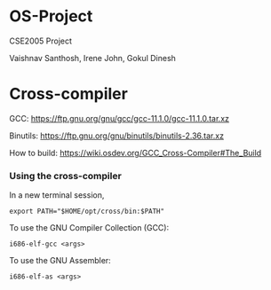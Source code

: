 # OS-Project
CSE2005 Project

Vaishnav Santhosh, Irene John, Gokul Dinesh

# Cross-compiler
GCC: https://ftp.gnu.org/gnu/gcc/gcc-11.1.0/gcc-11.1.0.tar.xz

Binutils: https://ftp.gnu.org/gnu/binutils/binutils-2.36.tar.xz

How to build: https://wiki.osdev.org/GCC_Cross-Compiler#The_Build

### Using the cross-compiler
In a new terminal session,
```
export PATH="$HOME/opt/cross/bin:$PATH"
```
To use the GNU Compiler Collection (GCC):
```
i686-elf-gcc <args>
```
To use the GNU Assembler:
```
i686-elf-as <args>
```
